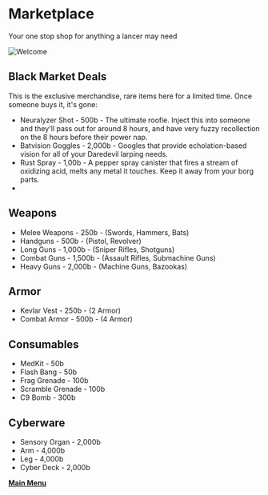 # Marketplace
Your one stop shop for anything a lancer may need

![Welcome](../assets/images/a1kzqYo.jpeg)
## Black Market Deals
This is the exclusive merchandise, rare items here for a limited time. Once someone buys it, it's gone:
- Neuralyzer Shot - 500b - The ultimate roofie. Inject this into someone and they'll pass out for around 8 hours, and have very fuzzy recollection on the 8 hours before their power nap.
- Batvision Goggles - 2,000b - Googles that provide echolation-based vision for all of your Daredevil larping needs.
- Rust Spray - 1,00b - A pepper spray canister that fires a stream of oxidizing acid, melts any metal it touches. Keep it away from your borg parts.
- 
## Weapons
- Melee Weapons - 250b - (Swords, Hammers, Bats) 
- Handguns - 500b - (Pistol, Revolver) 
- Long Guns - 1,000b - (Sniper Rifles, Shotguns)
- Combat Guns - 1,500b - (Assault Rifles, Submachine Guns)
- Heavy Guns - 2,000b - (Machine Guns, Bazookas)

## Armor
- Kevlar Vest - 250b - (2 Armor) 
- Combat Armor - 500b - (4 Armor)

## Consumables
- MedKit - 50b 
- Flash Bang - 50b
- Frag Grenade - 100b
- Scramble Grenade - 100b
- C9 Bomb - 300b

## Cyberware
- Sensory Organ - 2,000b 
- Arm - 4,000b 
- Leg - 4,000b
- Cyber Deck - 2,000b

 **[Main Menu](../README.md)**